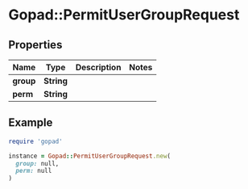 # Gopad::PermitUserGroupRequest

## Properties

| Name | Type | Description | Notes |
| ---- | ---- | ----------- | ----- |
| **group** | **String** |  |  |
| **perm** | **String** |  |  |

## Example

```ruby
require 'gopad'

instance = Gopad::PermitUserGroupRequest.new(
  group: null,
  perm: null
)
```

